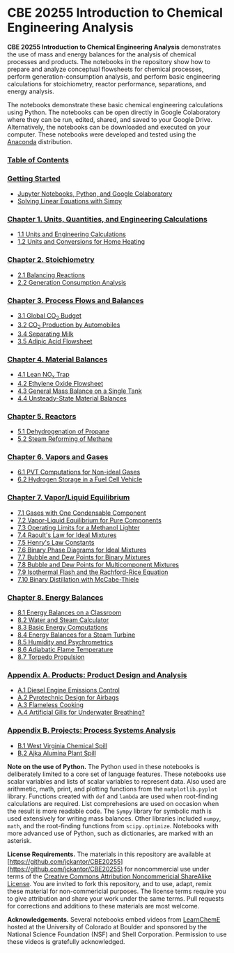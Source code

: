 
# CBE 20255 Introduction to Chemical Engineering Analysis

**CBE 20255 Introduction to Chemical Engineering Analysis** demonstrates the use of mass and energy balances for the analysis of 
chemical processes and products. The notebooks in the repository show how to prepare and analyze conceptual flowsheets 
for chemical processes, perform generation-consumption analysis, and perform basic engineering calculations for 
stoichiometry, reactor performance, separations, and energy analysis.

The notebooks demonstrate these basic chemical engineering calculations using Python. The notebooks can be open
directly in Google Colaboratory where they can be run, edited, shared, and saved to your Google Drive. Alternatively,
the notebooks can be downloaded and executed on your computer. These notebooks
were developed and tested using the [Anaconda](https://www.anaconda.com/download/) distribution.
### [Table of Contents](http://nbviewer.jupyter.org/github/jckantor/CBE20255/blob/master/notebooks/toc.ipynb?flush=true)
### [Getting Started](http://nbviewer.jupyter.org/github/jckantor/CBE20255/blob/master/notebooks/00.00-Getting-Started.ipynb)
- [Jupyter Notebooks, Python, and Google Colaboratory](http://nbviewer.jupyter.org/github/jckantor/CBE20255/blob/master/notebooks/00.01-Getting-Started-with-Jupyter-Notebooks-and-Python.ipynb)
- [Solving Linear Equations with Simpy](http://nbviewer.jupyter.org/github/jckantor/CBE20255/blob/master/notebooks/00.02-Solving-Linear-Equations-with-Sympy.ipynb)

### [Chapter 1. Units, Quantities, and Engineering Calculations](http://nbviewer.jupyter.org/github/jckantor/CBE20255/blob/master/notebooks/01.00-Units-Quantities-and-Engineering-Calculations.ipynb)
- [1.1 Units and Engineering Calculations](http://nbviewer.jupyter.org/github/jckantor/CBE20255/blob/master/notebooks/01.01-Units-and-Engineering-Calculations.ipynb)
- [1.2 Units and Conversions for Home Heating](http://nbviewer.jupyter.org/github/jckantor/CBE20255/blob/master/notebooks/01.02-Units-and-Conversions-for-Home-Heating.ipynb)

### [Chapter 2. Stoichiometry](http://nbviewer.jupyter.org/github/jckantor/CBE20255/blob/master/notebooks/02.00-Stoichiometry.ipynb)
- [2.1 Balancing Reactions](http://nbviewer.jupyter.org/github/jckantor/CBE20255/blob/master/notebooks/02.01-Balancing-Reactions.ipynb)
- [2.2 Generation Consumption Analysis](http://nbviewer.jupyter.org/github/jckantor/CBE20255/blob/master/notebooks/02.02-Generation-Consumption-Analysis-for-Ammonia-Production.ipynb)

### [Chapter 3. Process Flows and Balances](http://nbviewer.jupyter.org/github/jckantor/CBE20255/blob/master/notebooks/03.00-Process-Flows-and-Balances.ipynb)
- [3.1 Global CO<sub>2</sub> Budget](http://nbviewer.jupyter.org/github/jckantor/CBE20255/blob/master/notebooks/03.01-Global-CO2-Budget.ipynb)
- [3.2 CO<sub>2</sub> Production by Automobiles](http://nbviewer.jupyter.org/github/jckantor/CBE20255/blob/master/notebooks/03.02-CO2-Production-by-Automobiles.ipynb)
- [3.4 Separating Milk](http://nbviewer.jupyter.org/github/jckantor/CBE20255/blob/master/notebooks/03.04-Separating-Milk.ipynb)
- [3.5 Adipic Acid Flowsheet](http://nbviewer.jupyter.org/github/jckantor/CBE20255/blob/master/notebooks/03.05-Adipic-Acid-Flowsheet.ipynb)

### [Chapter 4. Material Balances](http://nbviewer.jupyter.org/github/jckantor/CBE20255/blob/master/notebooks/04.00-Material-Balances.ipynb)
- [4.1 Lean NO<sub>x</sub> Trap](http://nbviewer.jupyter.org/github/jckantor/CBE20255/blob/master/notebooks/04.01-Lean-NOx-Trap.ipynb)
- [4.2 Ethylene Oxide Flowsheet](http://nbviewer.jupyter.org/github/jckantor/CBE20255/blob/master/notebooks/04.02-Ethylene-Oxide-Flowsheet.ipynb)
- [4.3 General Mass Balance on a Single Tank](http://nbviewer.jupyter.org/github/jckantor/CBE20255/blob/master/notebooks/04.03-General-Mass-Balance-on-a-Single-Tank.ipynb)
- [4.4 Unsteady-State Material Balances](http://nbviewer.jupyter.org/github/jckantor/CBE20255/blob/master/notebooks/04.04-Unsteady-State-Material-Balances.ipynb)

### [Chapter 5. Reactors](http://nbviewer.jupyter.org/github/jckantor/CBE20255/blob/master/notebooks/05.00-Reactors.ipynb)
- [5.1 Dehydrogenation of Propane](http://nbviewer.jupyter.org/github/jckantor/CBE20255/blob/master/notebooks/05.01-Dehydrogenation-of-Propane.ipynb)
- [5.2 Steam Reforming of Methane](http://nbviewer.jupyter.org/github/jckantor/CBE20255/blob/master/notebooks/05.02-Steam-Reforming-of-Methane.ipynb)

### [Chapter 6. Vapors and Gases](http://nbviewer.jupyter.org/github/jckantor/CBE20255/blob/master/notebooks/06.00-Vapors-and-Gases.ipynb)
- [6.1 PVT Computations for Non-ideal Gases](http://nbviewer.jupyter.org/github/jckantor/CBE20255/blob/master/notebooks/06.01-PVT-Calculations-for-Non-Ideal-Gases.ipynb)
- [6.2 Hydrogen Storage in a Fuel Cell Vehicle](http://nbviewer.jupyter.org/github/jckantor/CBE20255/blob/master/notebooks/06.02-Hydrogen-Storage-for-a-Fuel-Cell-Vehicle.ipynb)

### [Chapter 7. Vapor/Liquid Equilibrium](http://nbviewer.jupyter.org/github/jckantor/CBE20255/blob/master/notebooks/07.00-Vapor-Liquid-Equilibrium.ipynb)
- [7.1 Gases with One Condensable Component](http://nbviewer.jupyter.org/github/jckantor/CBE20255/blob/master/notebooks/07.01-Gases-with-One-Condensable-Component.ipynb)
- [7.2 Vapor-Liquid Equilibrium for Pure Components](http://nbviewer.jupyter.org/github/jckantor/CBE20255/blob/master/notebooks/07.02-Vapor-Liquid-Equilibrium-for-Pure-Components.ipynb)
- [7.3 Operating Limits for a Methanol Lighter](http://nbviewer.jupyter.org/github/jckantor/CBE20255/blob/master/notebooks/07.03-Operating-Limits-for-a_\-Methanol-Lighter.ipynb)
- [7.4 Raoult's Law for Ideal Mixtures](http://nbviewer.jupyter.org/github/jckantor/CBE20255/blob/master/notebooks/07.04-Raoult's-Law-for-Ideal-Mixtures.ipynb)
- [7.5 Henry's Law Constants](http://nbviewer.jupyter.org/github/jckantor/CBE20255/blob/master/notebooks/07.05-Henry's-Law-Constants.ipynb)
- [7.6 Binary Phase Diagrams for Ideal Mixtures](http://nbviewer.jupyter.org/github/jckantor/CBE20255/blob/master/notebooks/07.06-Binary-Phase-Diagrams-for-Ideal-Mixtures.ipynb)
- [7.7 Bubble and Dew Points for Binary Mixtures](http://nbviewer.jupyter.org/github/jckantor/CBE20255/blob/master/notebooks/07.07-Bubble-and-Dew-Points-for-Binary-Mixtures.ipynb)
- [7.8 Bubble and Dew Points for Multicomponent Mixtures](http://nbviewer.jupyter.org/github/jckantor/CBE20255/blob/master/notebooks/07.08-Bubble-and-Dew-Points-for-Multicomponent-Mixtures.ipynb)
- [7.9 Isothermal Flash and the Rachford-Rice Equation](http://nbviewer.jupyter.org/github/jckantor/CBE20255/blob/master/notebooks/07.09-Isothermal-Flash-and-the-Rachford-Rice-Equation.ipynb)
- [7.10 Binary Distillation with McCabe-Thiele](http://nbviewer.jupyter.org/github/jckantor/CBE20255/blob/master/notebooks/07.10-Binary-Distillation-with-McCabe-Thiele.ipynb)

### [Chapter 8. Energy Balances](http://nbviewer.jupyter.org/github/jckantor/CBE20255/blob/master/notebooks/08.00-Energy-Balances.ipynb)
- [8.1 Energy Balances on a Classroom](http://nbviewer.jupyter.org/github/jckantor/CBE20255/blob/master/notebooks/08.01-Energy-Balances-on-a-Classroom.ipynb)
- [8.2 Water and Steam Calculator](http://nbviewer.jupyter.org/github/jckantor/CBE20255/blob/master/notebooks/08.02-Water-and-Steam-Calculator.ipynb)
- [8.3 Basic Energy Computations](http://nbviewer.jupyter.org/github/jckantor/CBE20255/blob/master/notebooks/08.03-Basic-Energy-Calculations.ipynb)
- [8.4 Energy Balances for a Steam Turbine](http://nbviewer.jupyter.org/github/jckantor/CBE20255/blob/master/notebooks/08.04-Energy-Balances-for-a-Steam-Turbine.ipynb)
- [8.5 Humidity and Psychrometrics](http://nbviewer.jupyter.org/github/jckantor/CBE20255/blob/master/notebooks/08.05-Humidity-and-Psychrometrics.ipynb)
- [8.6 Adiabatic Flame Temperature](http://nbviewer.jupyter.org/github/jckantor/CBE20255/blob/master/notebooks/08.06-Adiabatic-Flame-Temperature.ipynb)
- [8.7 Torpedo Propulsion](http://nbviewer.jupyter.org/github/jckantor/CBE20255/blob/master/notebooks/08.07-Torpedo-Propulsion.ipynb)

### [Appendix A. Products: Product Design and Analysis](http://nbviewer.jupyter.org/github/jckantor/CBE20255/blob/master/notebooks/A.00-Projects-Product-Design-and-Analysis.ipynb)
- [A.1 Diesel Engine Emissions Control](http://nbviewer.jupyter.org/github/jckantor/CBE20255/blob/master/notebooks/A.01-Diesel-Engine-Emissions-Control.ipynb)
- [A.2 Pyrotechnic Design for Airbags](http://nbviewer.jupyter.org/github/jckantor/CBE20255/blob/master/notebooks/A.02-Pyrotechnic-Design-for-Airbags.ipynb)
- [A.3 Flameless Cooking](http://nbviewer.jupyter.org/github/jckantor/CBE20255/blob/master/notebooks/A.03-Flameless-Cooking.ipynb)
- [A.4 Artificial Gills for Underwater Breathing?](http://nbviewer.jupyter.org/github/jckantor/CBE20255/blob/master/notebooks/A.04-Artificial-Gills-for-Underwater-Breathing?.ipynb)

### [Appendix B. Projects: Process Systems Analysis](http://nbviewer.jupyter.org/github/jckantor/CBE20255/blob/master/notebooks/B.00-Projects-Process-Systems-Analysis.ipynb)
- [B.1 West Virginia Chemical Spill](http://nbviewer.jupyter.org/github/jckantor/CBE20255/blob/master/notebooks/B.01-West-Virginia-Chemical-Spill.ipynb)
- [B.2 Ajka Alumina Plant Spill](http://nbviewer.jupyter.org/github/jckantor/CBE20255/blob/master/notebooks/B.02-Ajka-Alumina-Plant-Spill.ipynb)

**Note on the use of Python.** The Python used in these notebooks is deliberately limited to a core set of language 
features.  These notebooks use scalar variables and lists of scalar variables to represent data. Also used are 
arithmetic, math, print, and plotting functions from the `matplotlib.pyplot` library. Functions created with `def` 
and `lambda` are used when root-finding calculations are required. List comprehesions are used on occasion when the 
result is more readable code. The `Sympy` library for symbolic math is used extensively for writing mass balances. Other
 libraries included `numpy`, `math`, and the root-finding functions from `scipy.optimize`. Notebooks with more advanced 
 use of Python, such as dictionaries, are marked with an asterisk.

**License Requirements.** The materials in this repository are available at 
[https://github.com/jckantor/CBE20255](https://github.com/jckantor/CBE20255) 
for noncommercial use under terms of the 
[Creative Commons Attribution Noncommericial ShareAlike License](http://creativecommons.org/licenses/by-nc-sa/4.0/). 
You are invited to fork this repository, and to use, adapt, remix these material for non-commericial purposes. The 
license terms require you to give attribution and share your work under the same terms. Pull requests for corrections 
and additions to these materials are most welcome.

**Acknowledgements.** Several notebooks embed videos from [LearnChemE](http://www.learncheme.com/) hosted at the 
University of Colorado at Boulder and sponsored by the National Science Foundation (NSF) and Shell Corporation. 
Permission to use these videos is gratefully acknowledged.</p>
